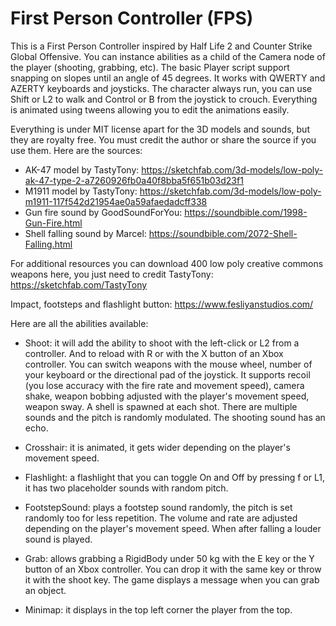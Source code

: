 #  First Person Controller (FPS)

This is a First Person Controller inspired by Half Life 2 and Counter Strike Global Offensive. You can instance abilities as a child of the Camera node of the player (shooting, grabbing, etc).
The basic Player script support snapping on slopes until an angle of 45 degrees. It works with QWERTY and AZERTY keyboards and joysticks. The character always run, you can use Shift or L2 to walk and Control or B from the joystick to crouch.
Everything is animated using tweens allowing you to edit the animations easily.

Everything is under MIT license apart for the 3D models and sounds, but they are royalty free. You must credit the author or share the source if you use them. Here are the sources:
- AK-47 model by TastyTony: https://sketchfab.com/3d-models/low-poly-ak-47-type-2-a7260926fb0a40f8bba5f651b03d23f1
- M1911 model by TastyTony: https://sketchfab.com/3d-models/low-poly-m1911-117f542d21954ae0a59afaedadcff338
- Gun fire sound by GoodSoundForYou: https://soundbible.com/1998-Gun-Fire.html
- Shell falling sound by Marcel: https://soundbible.com/2072-Shell-Falling.html

For additional resources you can download 400 low poly creative commons weapons here, you just need to credit TastyTony: https://sketchfab.com/TastyTony 

Impact, footsteps and flashlight button: https://www.fesliyanstudios.com/

Here are all the abilities available:

- Shoot: it will add the ability to shoot with the left-click or L2 from a controller. And to reload with R or with the X button of an Xbox controller. You can switch weapons with the mouse wheel, number of your keyboard or the directional pad of the joystick. It supports recoil (you lose accuracy with the fire rate and movement speed), camera shake, weapon bobbing adjusted with the player's movement speed, weapon sway. A shell is spawned at each shot. There are multiple sounds and the pitch is randomly modulated. The shooting sound has an echo.

- Crosshair: it is animated, it gets wider depending on the player's movement speed.

- Flashlight: a flashlight that you can toggle On and Off by pressing f or L1, it has two placeholder sounds with random pitch.

- FootstepSound: plays a footstep sound randomly, the pitch is set randomly too for less repetition. The volume and rate are adjusted depending on the player's movement speed. When after falling a louder sound is played.

- Grab: allows grabbing a RigidBody under 50 kg with the E key or the Y button of an Xbox controller. You can drop it with the same key or throw it with the shoot key. The game displays a message when you can grab an object.

- Minimap: it displays in the top left corner the player from the top.